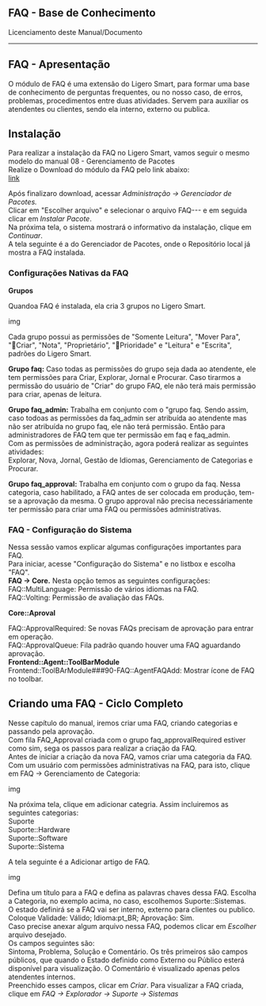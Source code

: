 ## FAQ - Base de Conhecimento

Licenciamento deste Manual/Documento

---------

## FAQ - Apresentação

O módulo de FAQ é uma extensão do Ligero Smart, para formar uma base de conhecimento de perguntas frequentes, ou no nosso caso, de erros, problemas, procedimentos entre duas atividades. Servem para auxiliar os atendentes ou clientes, sendo ela interno, externo ou publica.

## Instalação

Para realizar a instalação da FAQ no Ligero Smart, vamos seguir o mesmo modelo do manual 08 - Gerenciamento de Pacotes  
Realize o Download do módulo da FAQ pelo link abaixo:  
[link](?)


Após finalizaro download, acessar *Administração -> Gerenciador de Pacotes.*  
Clicar em "Escolher arquivo" e selecionar o arquivo FAQ--- e em seguida clicar em *Instalar Pacote*.  
Na próxima tela, o sistema mostrará o informativo da instalação, clique em *Continuar*.  
A tela seguinte é a do Gerenciador de Pacotes, onde o Repositório local já mostra a FAQ instalada.  

### Configurações Nativas da FAQ

__Grupos__

Quandoa FAQ é instalada, ela cria 3 grupos no Ligero Smart.

img

Cada grupo possui as permissões de "Somente Leitura", "Mover Para", "Criar", "Nota", "Proprietário", "Prioridade" e "Leitura" e "Escrita", padrões do Ligero Smart.

__Grupo faq:__ Caso todas as permissões do grupo seja dada ao atendente, ele tem permissões para Criar, Explorar, Jornal e Procurar. Caso tirarmos a permissão do usuário de "Criar" do grupo FAQ, ele não terá mais permissão para criar, apenas de leitura.

__Grupo faq_admin:__ Trabalha em conjunto com o "grupo faq. Sendo assim, caso todoas as permissões da faq_admin ser atribuída ao atendente mas não ser atribuída no grupo faq, ele não terá permissão. Então para administradores de FAQ tem que ter permissão em faq e faq_admin.  
Com as permissões de administração, agora poderá realizar as seguintes atividades:  
Explorar, Nova, Jornal, Gestão de Idiomas, Gerenciamento de Categorias e Procurar. 

__Grupo faq_approval:__ Trabalha em conjunto com o grupo da faq. Nessa categoria, caso habilitado, a FAQ antes de ser colocada em produção, tem-se a aprovação da mesma. O grupo approval não precisa necessáriamente ter permissão para criar uma FAQ ou permissões administrativas.

### FAQ - Configuração do Sistema 

Nessa sessão vamos explicar algumas configurações importantes para FAQ.  
Para iniciar, acesse "Configuração do Sistema" e no listbox e escolha "FAQ".  
__FAQ -> Core.__ Nesta opção temos as seguintes configurações:  
FAQ::MultiLanguage: Permissão de vários idiomas na FAQ.  
FAQ::Volting: Permissão de avaliação das FAQs.  

__Core::Aproval__

FAQ::ApprovalRequired: Se novas FAQs precisam de aprovação para entrar em operação.  
FAQ::ApprovalQueue: Fila padrão quando houver uma FAQ aguardando aprovação.   
__Frontend::Agent::ToolBarModule__  
Frontend::ToolBArModule###90-FAQ::AgentFAQAdd: Mostrar ícone de FAQ no toolbar.

## Criando uma FAQ - Ciclo Completo

Nesse capítulo do manual, iremos criar uma FAQ, criando categorias e passando pela aprovação.  
Com fila FAQ_Approval criada com o grupo faq_approvalRequired estiver como sim, sega os passos para realizar a criação da FAQ.  
Antes de iniciar a criação da nova FAQ, vamos criar uma categoria da FAQ.  
Com um usuário com permissões administrativas na FAQ, para isto, clique em FAQ -> Gerenciamento de Categoria:  

img

Na próxima tela, clique em adicionar categria. Assim incluiremos as seguintes categorias:  
Suporte  
Suporte::Hardware  
Suporte::Software  
Suporte::Sistema  

A tela seguinte é a Adicionar artigo de FAQ.

img

Defina um título para a FAQ e defina as palavras chaves dessa FAQ. Escolha a Categoria, no exemplo acima, no caso, escolhemos Suporte::Sistemas.  
O estado definirá se a FAQ vai ser interno, externo para clientes ou publico.  
Coloque Validade: Válido; Idioma:pt_BR; Aprovação: Sim.  
Caso precise anexar algum arquivo nessa FAQ, podemos clicar em *Escolher* arquivo desejado.  
Os campos seguintes são:  
Sintoma, Problema, Solução e Comentário. Os três primeiros são campos públicos, que quando o Estado definido como Externo ou Público esterá disponível para visualização. O Comentário é visualizado apenas pelos atendentes internos.  
Preenchido esses campos, clicar em *Criar*. Para visualizar a FAQ criada, clique em *FAQ -> Explorador -> Suporte -> Sistemas*  